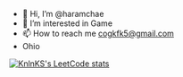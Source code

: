 - 👋 Hi, I’m @haramchae
- 👀 I’m interested in Game
- 📫 How to reach me cogkfk5@gmail.com
- Ohio

<!---
![Anurag's GitHub stats](https://github-readme-stats.vercel.app/api?username=haramchae&show_icons=true&theme=radical)
--->

[![KnlnKS's LeetCode stats](https://leetcode-stats-six.vercel.app/?username=cogkfka5&theme=dark)](https://github.com/KnlnKS/leetcode-stats)
<!---
haramchae/haramchae is a ✨ special ✨ repository because its `README.md` (this file) appears on your GitHub profile.
You can click the Preview link to take a look at your changes.
--->
